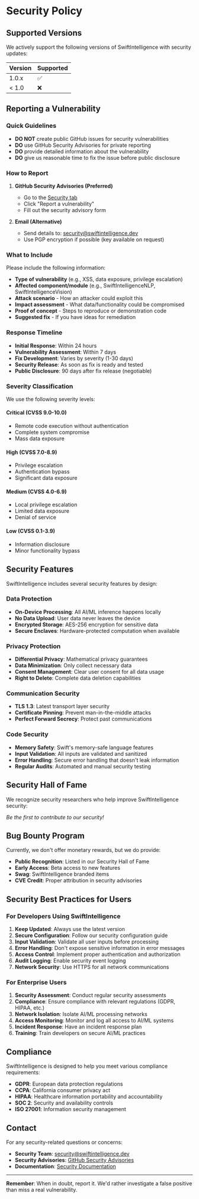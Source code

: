 # Security Policy

## Supported Versions

We actively support the following versions of SwiftIntelligence with security updates:

| Version | Supported          |
| ------- | ------------------ |
| 1.0.x   | :white_check_mark: |
| < 1.0   | :x:                |

## Reporting a Vulnerability

### Quick Guidelines

- **DO NOT** create public GitHub issues for security vulnerabilities
- **DO** use GitHub Security Advisories for private reporting
- **DO** provide detailed information about the vulnerability
- **DO** give us reasonable time to fix the issue before public disclosure

### How to Report

1. **GitHub Security Advisories (Preferred)**
   - Go to the [Security tab](https://github.com/muhittincamdali/SwiftIntelligence/security/advisories) 
   - Click "Report a vulnerability"
   - Fill out the security advisory form

2. **Email (Alternative)**
   - Send details to: security@swiftintelligence.dev
   - Use PGP encryption if possible (key available on request)

### What to Include

Please include the following information:

- **Type of vulnerability** (e.g., XSS, data exposure, privilege escalation)
- **Affected component/module** (e.g., SwiftIntelligenceNLP, SwiftIntelligenceVision)
- **Attack scenario** - How an attacker could exploit this
- **Impact assessment** - What data/functionality could be compromised
- **Proof of concept** - Steps to reproduce or demonstration code
- **Suggested fix** - If you have ideas for remediation

### Response Timeline

- **Initial Response**: Within 24 hours
- **Vulnerability Assessment**: Within 7 days
- **Fix Development**: Varies by severity (1-30 days)
- **Security Release**: As soon as fix is ready and tested
- **Public Disclosure**: 90 days after fix release (negotiable)

### Severity Classification

We use the following severity levels:

#### Critical (CVSS 9.0-10.0)
- Remote code execution without authentication
- Complete system compromise
- Mass data exposure

#### High (CVSS 7.0-8.9)
- Privilege escalation
- Authentication bypass
- Significant data exposure

#### Medium (CVSS 4.0-6.9)
- Local privilege escalation
- Limited data exposure
- Denial of service

#### Low (CVSS 0.1-3.9)
- Information disclosure
- Minor functionality bypass

## Security Features

SwiftIntelligence includes several security features by design:

### Data Protection
- **On-Device Processing**: All AI/ML inference happens locally
- **No Data Upload**: User data never leaves the device
- **Encrypted Storage**: AES-256 encryption for sensitive data
- **Secure Enclaves**: Hardware-protected computation when available

### Privacy Protection
- **Differential Privacy**: Mathematical privacy guarantees
- **Data Minimization**: Only collect necessary data
- **Consent Management**: Clear user consent for all data usage
- **Right to Delete**: Complete data deletion capabilities

### Communication Security
- **TLS 1.3**: Latest transport layer security
- **Certificate Pinning**: Prevent man-in-the-middle attacks
- **Perfect Forward Secrecy**: Protect past communications

### Code Security
- **Memory Safety**: Swift's memory-safe language features
- **Input Validation**: All inputs are validated and sanitized
- **Error Handling**: Secure error handling that doesn't leak information
- **Regular Audits**: Automated and manual security testing

## Security Hall of Fame

We recognize security researchers who help improve SwiftIntelligence security:

*Be the first to contribute to our security!*

## Bug Bounty Program

Currently, we don't offer monetary rewards, but we do provide:

- **Public Recognition**: Listed in our Security Hall of Fame
- **Early Access**: Beta access to new features
- **Swag**: SwiftIntelligence branded items
- **CVE Credit**: Proper attribution in security advisories

## Security Best Practices for Users

### For Developers Using SwiftIntelligence

1. **Keep Updated**: Always use the latest version
2. **Secure Configuration**: Follow our security configuration guide
3. **Input Validation**: Validate all user inputs before processing
4. **Error Handling**: Don't expose sensitive information in error messages
5. **Access Control**: Implement proper authentication and authorization
6. **Audit Logging**: Enable security event logging
7. **Network Security**: Use HTTPS for all network communications

### For Enterprise Users

1. **Security Assessment**: Conduct regular security assessments
2. **Compliance**: Ensure compliance with relevant regulations (GDPR, HIPAA, etc.)
3. **Network Isolation**: Isolate AI/ML processing networks
4. **Access Monitoring**: Monitor and log all access to AI/ML systems
5. **Incident Response**: Have an incident response plan
6. **Training**: Train developers on secure AI/ML practices

## Compliance

SwiftIntelligence is designed to help you meet various compliance requirements:

- **GDPR**: European data protection regulations
- **CCPA**: California consumer privacy act
- **HIPAA**: Healthcare information portability and accountability
- **SOC 2**: Security and availability controls
- **ISO 27001**: Information security management

## Contact

For any security-related questions or concerns:

- **Security Team**: security@swiftintelligence.dev
- **Security Advisories**: [GitHub Security Advisories](https://github.com/muhittincamdali/SwiftIntelligence/security/advisories)
- **Documentation**: [Security Documentation](Documentation/Security.md)

---

**Remember**: When in doubt, report it. We'd rather investigate a false positive than miss a real vulnerability.